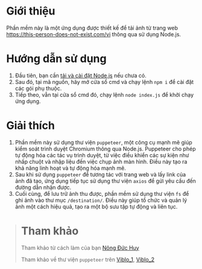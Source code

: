 # Giới thiệu
  Phần mềm này là một ứng dụng được thiết kế để tải ảnh từ trang web https://this-person-does-not-exist.com/vi thông qua sử dụng Node.js.

# Hướng dẫn sử dụng
1. Đầu tiên, bạn cần [tải và cài đặt Node.js](https://nodejs.org/en/download) nếu chưa có.
2. Sau đó, tại mã nguồn, hãy mở cửa sổ cmd và chạy lệnh `npm i` để cài đặt các gói phụ thuộc.
3. Tiếp theo, vẫn tại cửa sổ cmd đó, chạy lệnh `node index.js` để khởi chạy ứng dụng.

# Giải thích
  1. Phần mềm này sử dụng thư viện `puppeteer`, một công cụ mạnh mẽ giúp kiểm soát trình duyệt Chromium thông qua Node.js. Puppeteer cho phép tự động hóa các tác vụ trình duyệt, từ việc điều khiển các sự kiện như nhấp chuột và nhập liệu đến việc chụp ảnh màn hình. Điều này tạo ra khả năng linh hoạt và tự động hóa mạnh mẽ.
  2. Sau khi sử dụng `puppeteer` để tương tác với trang web và lấy link của ảnh đã tạo, ứng dụng tiếp tục sử dụng thư viện `axios` để gửi yêu cầu đến đường dẫn nhận được.
  3. Cuối cùng, để lưu trữ ảnh thu được, phần mềm sử dụng thư viện `fs` để ghi ảnh vào thư mục `/destination/`. Điều này giúp tổ chức và quản lý ảnh một cách hiệu quả, tạo ra một bộ sưu tập tự động và liên tục.

> # Tham khảo
> Tham khảo từ cách làm của bạn  [Nông Đức Huy](https://github.com/DBCB11/Crawl_picture_project_1)
> 
> Tham khảo về thư viện `puppeteer` trên [Viblo_1](https://viblo.asia/p/nghich-ngom-voi-puppeteer-Qbq5Q3j4ZD8), [Viblo_2](https://viblo.asia/p/crawl-website-su-dung-nodejs-va-puppeteer-phan-1-L4x5xv2wZBM)
